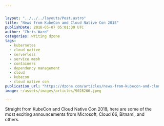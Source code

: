 ```yaml
---


layout: "../../../layouts/Post.astro"
title: "News from KubeCon and Cloud Native Con 2018"
publishDate: 2018-05-07 05:01:39 UTC
author: "Chris Ward"
categories: writing dzone
tags:
  - kubernetes
  - cloud native
  - serverless
  - service mesh
  - containers
  - dependency management
  - cloud
  - kubecon
  - cloud native con
publication_url: "https://dzone.com/articles/news-from-kubecon-and-cloud-native-con-2018"
image: ~/assets/images/articles/9028266.jpeg

---
```

Straight from KubeCon and Cloud Native Con 2018, here are some of the most exciting announcements from Microsoft, Cloud 66, Bitnami, and others.

